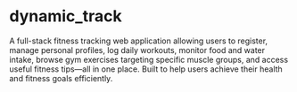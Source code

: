 # dynamic_track
A full-stack fitness tracking web application allowing users to register, manage personal profiles, log daily workouts, monitor food and water intake, browse gym exercises targeting specific muscle groups, and access useful fitness tips—all in one place. Built to help users achieve their health and fitness goals efficiently.
